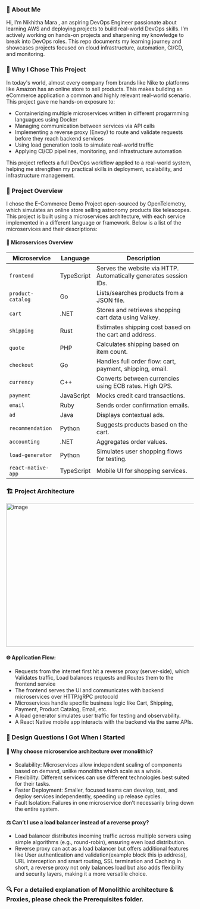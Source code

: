 ### 👋 About Me

Hi, I’m Nikhitha Mara , an aspiring DevOps Engineer passionate about learning AWS and deploying projects to build real-world DevOps skills.
I’m actively working on hands-on projects and sharpening my knowledge to break into DevOps roles. This repo documents my learning journey and showcases projects focused on cloud infrastructure, automation, CI/CD, and monitoring.

### 🧠 Why I Chose This Project

In today's world, almost every company  from brands like Nike to platforms like Amazon has an online store to sell products. This makes building an eCommerce application a common and highly relevant real-world scenario. This project gave me hands-on exposure to:
* Containerizing multiple microservices written in different progarmming languagues using Docker 
* Managing communication between services via API calls
* Implementing a reverse proxy (Envoy) to route and validate requests before they reach backend services
* Using load generation tools to simulate real-world traffic
* Applying CI/CD pipelines, monitoring, and infrastructure automation

This project reflects a full DevOps workflow applied to a real-world system, helping me strengthen my practical skills in deployment, scalability, and infrastructure management.

### 🛒 Project Overview

I chose the E-Commerce Demo Project open-sourced by OpenTelemetry, which simulates an online store selling astronomy products like telescopes.
This project is built using a microservices architecture, with each service implemented in a different language or framework. Below is a list of the microservices and their descriptions:

#### 🧩 Microservices Overview

| **Microservice**      | **Language**     | **Description** |
|-----------------------|------------------|-----------------|
| `frontend`            | TypeScript       | Serves the website via HTTP. Automatically generates session IDs. |
| `product-catalog`     | Go               | Lists/searches products from a JSON file. |
| `cart`                | .NET             | Stores and retrieves shopping cart data using Valkey. |
| `shipping`            | Rust             | Estimates shipping cost based on the cart and address. |
| `quote`               | PHP              | Calculates shipping based on item count. |
| `checkout`            | Go               | Handles full order flow: cart, payment, shipping, email. |
| `currency`            | C++              | Converts between currencies using ECB rates. High QPS. |
| `payment`             | JavaScript       | Mocks credit card transactions. |
| `email`               | Ruby             | Sends order confirmation emails. |
| `ad`                  | Java             | Displays contextual ads. |
| `recommendation`      | Python           | Suggests products based on the cart. |
| `accounting`          | .NET             | Aggregates order values. |
| `load-generator`      | Python           | Simulates user shopping flows for testing. |
| `react-native-app`    | TypeScript       | Mobile UI for shopping services. |

### 🏗️ Project Architecture
<img width="580" height="386" alt="image" src="https://github.com/user-attachments/assets/b48c92f6-48a7-45e9-8cc4-a077ea43a5ad" />

#### 🌐 Application Flow:

   * Requests from the internet first hit a reverse proxy (server-side), which Validates traffic, Load balances requests and Routes them to the frontend service
   * The frontend serves the UI and communicates with backend microservices over HTTP/gRPC protocold
   * Microservices handle specific business logic like Cart, Shipping, Payment, Product Catalog, Email, etc.
   * A load generator simulates user traffic for testing and observability.
   * A React Native mobile app interacts with the backend via the same APIs.

### 🎨 Design Questions I Got When I Started

#### 🤔 Why choose microservice architecture over monolithic?
* Scalability: Microservices allow independent scaling of components based on demand, unlike monoliths which scale as a whole.
* Flexibility: Different services can use different technologies best suited for their tasks.
* Faster Deployment: Smaller, focused teams can develop, test, and deploy services independently, speeding up release cycles.
* Fault Isolation: Failures in one microservice don’t necessarily bring down the entire system.

#### ⚖️ Can’t I use a load balancer instead of a reverse proxy?
* Load balancer distributes incoming traffic across multiple servers using simple algorithms (e.g., round-robin), ensuring even load distribution.
* Reverse proxy can act as a load balancer but offers additional features like User authentication and validation(example block this ip address), URL interception and smart    routing, SSL termination and Caching
In short, a reverse proxy not only balances load but also adds flexibility and security layers, making it a more versatile choice.

### 🔍 For a detailed explanation of Monolithic architecture & Proxies, please check the Prerequisites folder.




